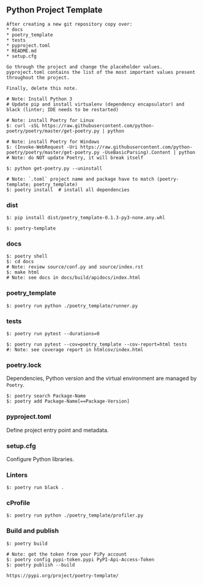 ## Python Project Template

```
After creating a new git repository copy over:
* docs
* poetry_template
* tests
* pyproject.toml
* README.md
* setup.cfg

Go through the project and change the placeholder values. pyproject.toml contains the list of the most important values present throughout the project.

Finally, delete this note.
```

```
# Note: Install Python 3
# Update pip and install virtualenv (dependency encapsulator) and black (linter; IDE needs to be restarted)

# Note: install Poetry for Linux
$: curl -sSL https://raw.githubusercontent.com/python-poetry/poetry/master/get-poetry.py | python

# Note: install Poetry for Windows
$: (Invoke-WebRequest -Uri https://raw.githubusercontent.com/python-poetry/poetry/master/get-poetry.py -UseBasicParsing).Content | python
# Note: do NOT update Poetry, it will break itself

$: python get-poetry.py --uninstall
```

```
# Note: `.toml` project name and package have to match (poetry-template; poetry_template)
$: poetry install  # install all dependencies
```

### dist

```
$: pip install dist/poetry_template-0.1.3-py3-none.any.whl

$: poetry-template
```

### docs

```
$: poetry shell
$: cd docs
# Note: review source/conf.py and source/index.rst
$: make html
# Note: see docs in docs/build/apidocs/index.html
```

### poetry_template

```
$: poetry run python ./poetry_template/runner.py
```

### tests

```
$: poetry run pytest --durations=0
```

```
$: poetry run pytest --cov=poetry_template --cov-report=html tests
#: Note: see coverage report in htmlcov/index.html
```

### poetry.lock

Dependencies, Python version and the virtual environment are managed by `Poetry`.

```
$: poetry search Package-Name
$: poetry add Package-Name[==Package-Version]
```

### pyproject.toml

Define project entry point and metadata.  

### setup.cfg

Configure Python libraries.  

### Linters

```
$: poetry run black .
```

### cProfile

```
$: poetry run python ./poetry_template/profiler.py
```

### Build and publish

```
$: poetry build

# Note: get the token from your PiPy account
$: poetry config pypi-token.pypi PyPI-Api-Access-Token
$: poetry publish --build
```

```
https://pypi.org/project/poetry-template/
```
